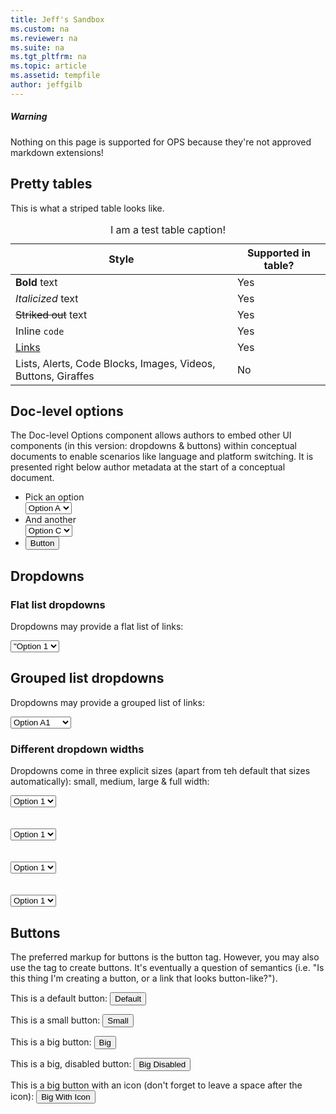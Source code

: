 ```yaml
---
title: Jeff's Sandbox
ms.custom: na
ms.reviewer: na
ms.suite: na
ms.tgt_pltfrm: na
ms.topic: article
ms.assetid: tempfile
author: jeffgilb
---
```


<div class="alert alert-warning">
	<h5><span class="icon icon-warning"></span> Warning</h5>
	<p>Nothing on this page is supported for OPS because they're not approved markdown extensions!</p>
</div>


## Pretty tables
This is what a striped table looks like.

<div class="table-wrapper">
<table class="table-striped">
	<caption>I am a test table caption!</caption>
	<thread>
		<tr>
			<th>Style</th>
			<th>Supported in table?</th>
		</tr>
	</thread>
	<tbody>
		<tr>
			<td><strong>Bold</strong> text </td>
			<td>Yes</td>
		</tr>
		<tr>
			<td><em>Italicized</em> text </td>
			<td>Yes</td>
		</tr>
		<tr>
			<td><del>Striked out</del> text </td>
			<td>Yes</td>
		</tr>
		<tr>
			<td>Inline <code>code</code></td>
			<td>Yes</td>
		</tr>		
		<tr>
			<td><a href="">Links</a></td>
			<td>Yes</td>
		</tr>
		<tr>
			<td>Lists, Alerts, Code Blocks, Images, Videos, Buttons, Giraffes</td>
			<td>No</td>
		</tr>
	</tbody>
</table>
</div>

## Doc-level options
The Doc-level Options component allows authors to embed other UI components (in this version: dropdowns & buttons) within conceptual documents to enable scenarios like language and platform switching. It is presented right below author metadata at the start of a conceptual document.

<ul class="document-ui">
	<li>
		<div class="dropdown-container">
			<label for="dropdown">Pick an option</label>
			<div class="dropdown">
				<select>
					<option value="option-a">Option A</option>
					<option value="option-b">Option B</option>	
				</select>
			</div>
		</div>
	</li>
	<li>
		<div class="dropdown-container">
			<label for="dropdown">And another</label>
			<div class="dropdown">
				<select>
					<option value="option-c">Option C</option>
					<option value="option-d">Option D</option>	
				</select>
			</div>
		</div>
	</li>
	<li>
		<button type="button" class="button-small">Button</button>
	</li>
</ul>

## Dropdowns
### Flat list dropdowns
<p> Dropdowns may provide a flat list of links:
<div class="dropdown-container">
	<div class="dropdown">
		<select>
			<option value="<a href="https://docsmsftstage.azurewebsites.net/EM/index.html</a>"Option 1</option>
			<option value=".\jeffs-sandbox.html">Option 2</option>
			<option value="jeffs-sandbox.html">Option 3</option>
			<option value=".\jeffs-sandbox.md">Option 4</option>
			<option value="jeffs-sandbox.md">Option 5</option>
		</select>
	</div>
</p>

## Grouped list dropdowns
<p>Dropdowns may provide a grouped list of links:
<div class="dropdown-container">
	<div class="dropdown">
		<select>
			<optgroup label="Group A">
				<option value="Option A1">Option A1</option>
				<option value="Option A2">Option A2</option>
				<option value="Option A3">Option A3</option>
			</optgroup>
			<optgroup label="Group B">
				<option value="Option B1">Option B1</option>
				<option value="Option B2">Option B2</option>
				<option value="Option B3">Option B3</option>
			</optgroup>
		</select>
	</div>
</p>

### Different dropdown widths
<p>Dropdowns come in three explicit sizes (apart from teh default that sizes automatically): small, medium, large & full width:
<div class="dropdown-container dropdown-small">
	<div class="dropdown">
		<select>
			<option value="Option 1">Option 1</option>
			<option value="Option 2">Option 2</option>
			<option value="Option 3">Option 3</option>
		</select>
	</div>
<div><br /><br />
<div class="dropdown-container dropdown-medium">
	<div class="dropdown">
		<select>
			<option value="Option 1">Option 1</option>
			<option value="Option 2">Option 2</option>
			<option value="Option 3">Option 3</option>
		</select>
	</div>
<div><br /><br />
<div class="dropdown-container dropdown-large">
	<div class="dropdown">
		<select>
			<option value="Option 1">Option 1</option>
			<option value="Option 2">Option 2</option>
			<option value="Option 3">Option 3</option>
		</select>
	</div>
<div><br /><br />
<div class="dropdown-container dropdown-full">
	<div class="dropdown">
		<select>
			<option value="Option 1">Option 1</option>
			<option value="Option 2">Option 2</option>
			<option value="Option 3">Option 3</option>
		</select>
	</div>
<div>



## Buttons
The preferred markup for buttons is the button tag. However, you may also use the <a> tag to create buttons. It's eventually a question of semantics (i.e. "Is this thing I'm creating a button, or a link that looks button-like?").

<p>This is a default button:
	<button type="button">Default</button>
</p>
<p>This is a small button:
	<button type="button" class="button-small">Small</button>
</p>
<p>This is a big button:
	<button type="button" class="button-big">Big</button>
</p>
<p>This is a big, disabled button:
	<button type="button" class="button-big" disbaled>Big Disabled</button>
</p>
<p>This is a big button with an icon (don't forget to leave a space after the icon):
	<button type="button" class="button-big"><span class="icon icon-theme-day"> </span>Big With Icon</button>
</p>

